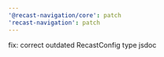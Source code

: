 ```yaml
---
'@recast-navigation/core': patch
'recast-navigation': patch
---
```


fix: correct outdated RecastConfig type jsdoc
